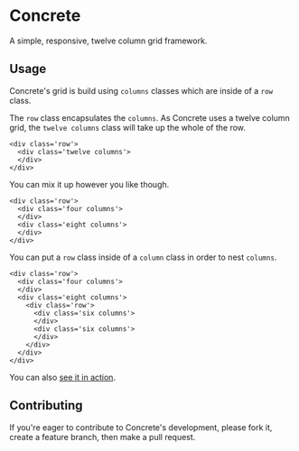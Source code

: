 # Concrete

A simple, responsive, twelve column grid framework.

## Usage

Concrete's grid is build using `columns` classes which are inside of a `row` class.

The `row` class encapsulates the `columns`. As Concrete uses a twelve column grid, the `twelve columns` class will take up the whole of the row.

    <div class='row'>
      <div class='twelve columns'>
      </div>
    </div>

You can mix it up however you like though.

    <div class='row'>
      <div class='four columns'>
      </div>
      <div class='eight columns'>
      </div>
    </div>

You can put a `row` class inside of a `column` class in order to nest `columns`.

    <div class='row'>
      <div class='four columns'>
      </div>
      <div class='eight columns'>
        <div class='row'>
          <div class='six columns'>
          </div>
          <div class='six columns'>
          </div>
        </div>
      </div>
    </div>

You can also [see it in action](http://davidlumley.github.io/concrete/).

## Contributing

If you're eager to contribute to Concrete's development, please fork it, create a feature branch, then make a pull request.